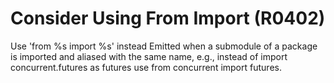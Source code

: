 # Consider Using From Import (R0402)

Use 'from %s import %s' instead Emitted when a submodule of a package is
imported and aliased with the same name, e.g., instead of import
concurrent.futures as futures use from concurrent import futures.
